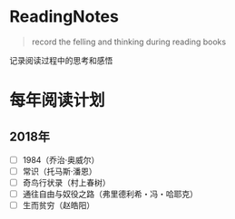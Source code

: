 # ReadingNotes
>record the felling and thinking during reading books

记录阅读过程中的思考和感悟


# 每年阅读计划

## 2018年

 - [ ] 1984（乔治·奥威尔）
 - [ ] 常识（托马斯·潘恩）
 - [ ] 奇鸟行状录（村上春树）
 - [ ] 通往自由与奴役之路（弗里德利希・冯・哈耶克）
 - [ ] 生而贫穷（赵皓阳）

